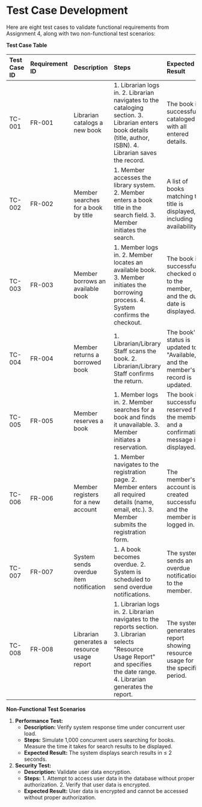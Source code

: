 # Test Case Development
   
   Here are eight test cases to validate functional requirements from Assignment 4, along with two non-functional test scenarios:
   
   **Test Case Table**
   
   | Test Case ID | Requirement ID | Description | Steps | Expected Result | Actual Result | Status (Pass/Fail) |
   | :---------- | :------------- | :---------- | :---- | :-------------- | :------------ | :--------------- |
   | TC-001 | FR-001 | Librarian catalogs a new book | 1. Librarian logs in. 2. Librarian navigates to the cataloging section. 3. Librarian enters book details (title, author, ISBN). 4. Librarian saves the record. | The book is successfully cataloged with all entered details. |  |  |
   | TC-002 | FR-002 | Member searches for a book by title | 1. Member accesses the library system. 2. Member enters a book title in the search field. 3. Member initiates the search. | A list of books matching the title is displayed, including availability. |  |  |
   | TC-003 | FR-003 | Member borrows an available book | 1. Member logs in. 2. Member locates an available book. 3. Member initiates the borrowing process. 4. System confirms the checkout. | The book is successfully checked out to the member, and the due date is displayed. |  |  |
   | TC-004 | FR-004 | Member returns a borrowed book | 1. Librarian/Library Staff scans the book. 2. Librarian/Library Staff confirms the return. | The book's status is updated to "Available," and the member's record is updated. |  |  |
   | TC-005 | FR-005 | Member reserves a book | 1. Member logs in. 2. Member searches for a book and finds it unavailable. 3. Member initiates a reservation. | The book is successfully reserved for the member, and a confirmation message is displayed. |  |  |
   | TC-006 | FR-006 | Member registers for a new account | 1. Member navigates to the registration page. 2. Member enters all required details (name, email, etc.). 3. Member submits the registration form. | The member's account is created successfully, and the member is logged in. |  |  |
   | TC-007 | FR-007 | System sends overdue item notification | 1. A book becomes overdue. 2. System is scheduled to send overdue notifications. | The system sends an overdue notification to the member. |  |  |
   | TC-008 | FR-008 | Librarian generates a resource usage report | 1. Librarian logs in. 2. Librarian navigates to the reports section. 3. Librarian selects "Resource Usage Report" and specifies the date range. 4. Librarian generates the report. | The system generates a report showing resource usage for the specified period. |  |  |
   
   **Non-Functional Test Scenarios**
   
   1.  **Performance Test:**
       * **Description:** Verify system response time under concurrent user load.
       * **Steps:** Simulate 1,000 concurrent users searching for books. Measure the time it takes for search results to be displayed.
       * **Expected Result:** The system displays search results in ≤ 2 seconds.
   2.  **Security Test:**
       * **Description:** Validate user data encryption.
       * **Steps:** 1. Attempt to access user data in the database without proper authorization. 2. Verify that user data is encrypted.
       * **Expected Result:** User data is encrypted and cannot be accessed without proper authorization.
